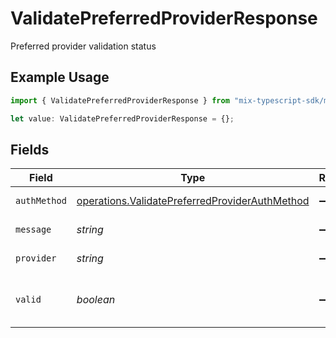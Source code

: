 # ValidatePreferredProviderResponse

Preferred provider validation status

## Example Usage

```typescript
import { ValidatePreferredProviderResponse } from "mix-typescript-sdk/models/operations";

let value: ValidatePreferredProviderResponse = {};
```

## Fields

| Field                                                                                                            | Type                                                                                                             | Required                                                                                                         | Description                                                                                                      |
| ---------------------------------------------------------------------------------------------------------------- | ---------------------------------------------------------------------------------------------------------------- | ---------------------------------------------------------------------------------------------------------------- | ---------------------------------------------------------------------------------------------------------------- |
| `authMethod`                                                                                                     | [operations.ValidatePreferredProviderAuthMethod](../../models/operations/validatepreferredproviderauthmethod.md) | :heavy_minus_sign:                                                                                               | Authentication method used                                                                                       |
| `message`                                                                                                        | *string*                                                                                                         | :heavy_minus_sign:                                                                                               | Status message                                                                                                   |
| `provider`                                                                                                       | *string*                                                                                                         | :heavy_minus_sign:                                                                                               | Preferred provider name                                                                                          |
| `valid`                                                                                                          | *boolean*                                                                                                        | :heavy_minus_sign:                                                                                               | Whether preferred provider is authenticated                                                                      |